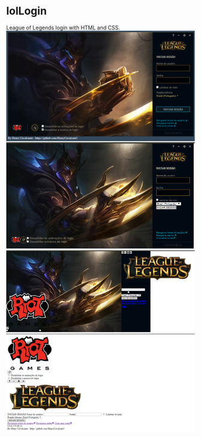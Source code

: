 # lolLogin
League of Legends login with HTML and CSS.
![Screenshot](https://github.com/HenryCavalcant3/lolLogin/blob/master/evo/a4.PNG)
![Screenshot](https://github.com/HenryCavalcant3/lolLogin/blob/master/evo/a3.PNG)
![Screenshot](https://github.com/HenryCavalcant3/lolLogin/blob/master/evo/a2.PNG)
![Screenshot](https://github.com/HenryCavalcant3/lolLogin/blob/master/evo/a1.PNG)
